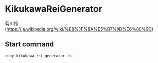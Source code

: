 # KikukawaReiGenerator
菊川怜(https://ja.wikipedia.org/wiki/%E8%8F%8A%E5%B7%9D%E6%80%9C)

## Start command

```
ruby kikukawa_rei_generator.rb
```

